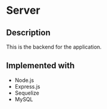 # Server
## Description
This is the backend for the application.

## Implemented with
- Node.js
- Express.js
- Sequelize
- MySQL 